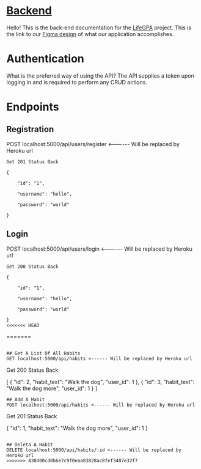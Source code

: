 # [Backend](https://github.com/pintereach-bw/Backend)
Hello! This is the back-end documentation for the [LifeGPA](https://github.com/Buildweek-LifeGPA) project. This is the link to our [Figma design](https://www.figma.com/file/K5NaKl98e0gOLYEOVpOprmKE/V01?node-id=0%3A1) of what our application accomplishes.

# Authentication  

What is the preferred way of using the API? The API supplies a token upon logging in and is required to perform any CRUD actions.

# Endpoints  

## Registration
POST localhost:5000/api/users/register <------ Will be replaced by Heroku url

```
Get 201 Status Back  

{  

    "id": "1",  

    "username": "hello",  

    "password": "world"  

}
```

## Login
POST localhost:5000/api/users/login <------ Will be replaced by Heroku url

```
Get 200 Status Back  

{  

    "id": "1",  

    "username": "hello",  

    "password": "world"  

}
<<<<<<< HEAD
````
=======
```

## Get A List Of All Habits
GET localhost:5000/api/habits <------ Will be replaced by Heroku url

```
Get 200 Status Back  

[
  {
    "id": 2,
    "habit_text": "Walk the dog",
    "user_id": 1
  },
  {
    "id": 3,
    "habit_text": "Walk the dog more",
    "user_id": 1
  }
]
```
## Add A Habit
POST localhost:5000/api/habits <------ Will be replaced by Heroku url

```
Get 201 Status Back  

{
  "id": 1,
  "habit_text": "Walk the dog more",
  "user_id": 1
}
```

## Deleta A Habit
DELETE localhost:5000/api/habits/:id <------ Will be replaced by Heroku url
>>>>>>> 430d00cd0b6e7c9f0eaa83828ac8fef3487e32f7
